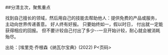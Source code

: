 ##分清主次，聚焦重点

找到自己擅长的领域，然后用自己的技能去帮助他人：提供免费的产品或服务，
主动向世界传递善意。 好人终有好报。 只要始终如一，假以时日，
付出就一定能获得相应的回报。 但不要计较自己付出了多少--一旦开始计较，耐心就会被消耗殆尽。



出处：[埃里克·乔根森《纳瓦尔宝典》(2022) P<页码>

